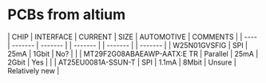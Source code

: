 # PCBs from altium

| CHIP  | INTERFACE | CURRENT | SIZE | AUTOMOTIVE | COMMENTS |
| ---- | ------- | ------- | | ------- | | ------- | | ------- |
| W25N01GVSFIG  | SPI   | 25mA | 1Gbit | No? | |
| MT29F2G08ABAEAWP-AATX:E TR
  | Parallel   | 25mA | 2Gbit | Yes | |
| AT25EU0081A-SSUN-T
  | SPI   | 1.1mA | 8Mbit | Unsure | Relatively new |
